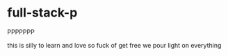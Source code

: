 # full-stack-p
PPPPPPP

this is silly to learn and love so fuck of get free we pour light on everything
